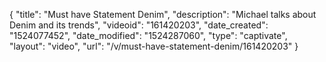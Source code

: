 {
    "title": "Must have Statement Denim",
    "description": "Michael talks about Denim and its trends",
    "videoid": "161420203",
    "date_created": "1524077452",
    "date_modified": "1524287060",
    "type": "captivate",
    "layout": "video",
    "url": "\/v\/must-have-statement-denim\/161420203"
}